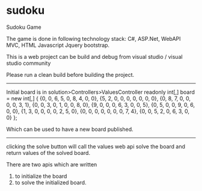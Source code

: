 # sudoku
Sudoku Game

The game is done in following technology stack:
C#, ASP.Net, WebAPI MVC, HTML Javascript Jquery bootstrap.


This is a web project can be build and debug from visual studio / visual studio community

Please run a clean build before building the project.


------------------------------------------------------------------------------------------------

Initial board is in solution>Controllers>ValuesController
readonly int[,] board = new int[,]
            {
            {0, 0, 6, 5, 0, 8, 4, 0, 0},
            {5, 2, 0, 0, 0, 0, 0, 0, 0},
            {0, 8, 7, 0, 0, 0, 0, 3, 1},
            {0, 0, 3, 0, 1, 0, 0, 8, 0},
            {9, 0, 0, 0, 6, 3, 0, 0, 5},
            {0, 5, 0, 0, 9, 0, 6, 0, 0},
            {1, 3, 0, 0, 0, 0, 2, 5, 0},
            {0, 0, 0, 0, 0, 0, 0, 7, 4},
            {0, 0, 5, 2, 0, 6, 3, 0, 0}
            };
            
Which can be used to have a new board published.

---------------------------------------------------------------------------------------------------
clicking the solve button will call the values web api solve the board and return values of the solved board.

There are two apis which are written 
1. to initialize the board
2. to solve the initialized board.

